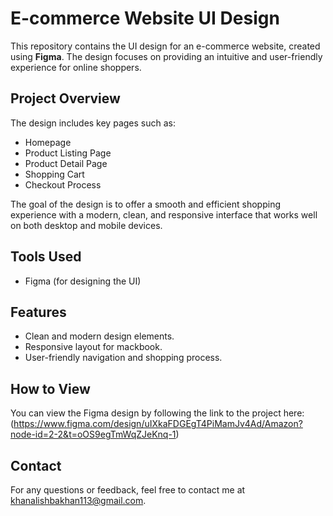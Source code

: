 # E-commerce Website UI Design

This repository contains the UI design for an e-commerce website, created using **Figma**. The design focuses on providing an intuitive and user-friendly experience for online shoppers.

## Project Overview
The design includes key pages such as:
- Homepage
- Product Listing Page
- Product Detail Page
- Shopping Cart
- Checkout Process

The goal of the design is to offer a smooth and efficient shopping experience with a modern, clean, and responsive interface that works well on both desktop and mobile devices.

## Tools Used
- Figma (for designing the UI)

## Features
- Clean and modern design elements.
- Responsive layout for mackbook.
- User-friendly navigation and shopping process.

## How to View
You can view the Figma design by following the link to the project here: (https://www.figma.com/design/uIXkaFDGEgT4PiMamJv4Ad/Amazon?node-id=2-2&t=oOS9egTmWqZJeKnq-1)

## Contact
For any questions or feedback, feel free to contact me at khanalishbakhan113@gmail.com.
